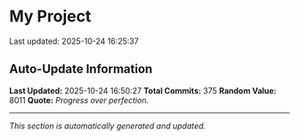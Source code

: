 # My Project


Last updated: 2025-10-24 16:25:37






























































































































































































































































































































































































































































































































































































































































































































































































## Auto-Update Information

**Last Updated:** 2025-10-24 16:50:27
**Total Commits:** 375
**Random Value:** 8011
**Quote:** _Progress over perfection._

---
_This section is automatically generated and updated._